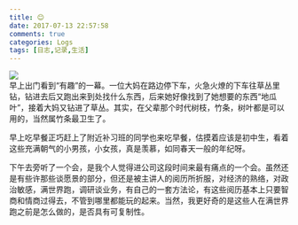 ```yaml
---
title: 😊
date: 2017-07-13 22:57:58
comments: true
categories: Logs
tags: [日志,记录,生活]
---
```

![](http://wx1.sinaimg.cn/mw690/ad108d28gy1fhdpoubbvkj20rs0fz49j.jpg)  
早上出门看到“有趣”的一幕。一位大妈在路边停下车，火急火燎的下车往草丛里钻，钻进去后又跑出来到处找什么东西，后来她好像找到了她想要的东西“地瓜叶”，接着大妈又钻进了草丛。其实，在父辈那个时代树枝，竹条，树叶都是可以用的，当然属竹条最卫生了。<!--more-->  

早上吃早餐正巧赶上了附近补习班的同学也来吃早餐，估摸着应该是初中生，看着这些充满朝气的小男孩，小女孩，真是羡慕，如同春天一般的年纪呀。  

下午去旁听了一个会，是我个人觉得进公司这段时间来最有痛点的一个会。虽然还是有些许那些谈愿景的部分，但还是被主讲人的阅历所折服，对经济的熟络，对政治敏感，满世界跑，调研谈业务，有自己的一套方法论，有这些阅历基本上只要智商和情商过得去，不管到哪里都能玩的起来。当然，我更好奇的是这些人在满世界跑之前是怎么做的，是否具有可复制性。